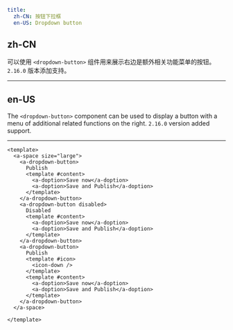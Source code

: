 ```yaml
title:
  zh-CN: 按钮下拉框
  en-US: Dropdown button
```

## zh-CN

可以使用 `<dropdown-button>` 组件用来展示右边是额外相关功能菜单的按钮。
`2.16.0` 版本添加支持。

---

## en-US

The `<dropdown-button>` component can be used to display a button with a menu of additional related functions on the right.
`2.16.0` version added support.

---

```vue
<template>
  <a-space size="large">
    <a-dropdown-button>
      Publish
      <template #content>
        <a-doption>Save now</a-doption>
        <a-doption>Save and Publish</a-doption>
      </template>
    </a-dropdown-button>
    <a-dropdown-button disabled>
      Disabled
      <template #content>
        <a-doption>Save now</a-doption>
        <a-doption>Save and Publish</a-doption>
      </template>
    </a-dropdown-button>
    <a-dropdown-button>
      Publish
      <template #icon>
        <icon-down />
      </template>
      <template #content>
        <a-doption>Save now</a-doption>
        <a-doption>Save and Publish</a-doption>
      </template>
    </a-dropdown-button>
  </a-space>

</template>
```
